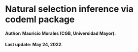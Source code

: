 # Natural selection inference via codeml package

#### Author: Mauricio Morales (CGB, Universidad Mayor).

#### Last update: May 24, 2022.
